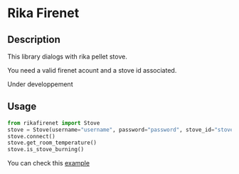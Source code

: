 # Rika Firenet
## Description
This library dialogs with rika pellet stove.

You need a valid firenet acount and a stove id associated.

Under developpement

## Usage

```python
from rikafirenet import Stove
stove = Stove(username="username", password="password", stove_id="stove_id")
stove.connect()
stove.get_room_temperature()
stove.is_stove_burning()
```

You can check this [example](test.py)